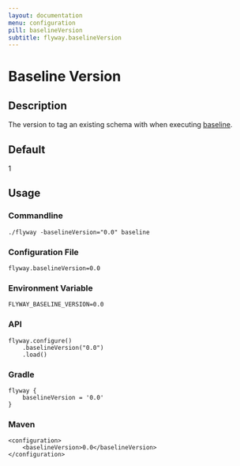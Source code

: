 ```yaml
---
layout: documentation
menu: configuration
pill: baselineVersion
subtitle: flyway.baselineVersion
---
```


# Baseline Version

## Description
The version to tag an existing schema with when executing [baseline](/documentation/command/baseline).

## Default
1

## Usage

### Commandline
```
./flyway -baselineVersion="0.0" baseline
```

### Configuration File
```
flyway.baselineVersion=0.0
```

### Environment Variable
```
FLYWAY_BASELINE_VERSION=0.0
```

### API
```
flyway.configure()
    .baselineVersion("0.0")
    .load()
```

### Gradle
```
flyway {
    baselineVersion = '0.0'
}
```

### Maven
```
<configuration>
    <baselineVersion>0.0</baselineVersion>
</configuration>
```